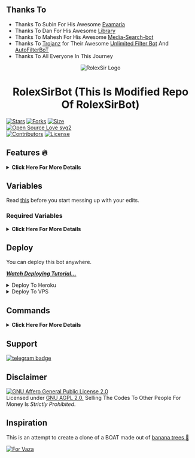 ## Thanks To

- Thanks To Subin For His Awesome [Evamaria](https://github.com/EvamariaTG/EvaMaria)
 - Thanks To Dan For His Awesome [Library](https://github.com/pyrogram/pyrogram)
 - Thanks To Mahesh For His Awesome [Media-Search-bot](https://github.com/Mahesh0253/Media-Search-bot)
 - Thanks To [Trojanz](https://github.com/trojanzhex) for Their Awesome [Unlimited Filter Bot](https://github.com/TroJanzHEX/Unlimited-Filter-Bot) And [AutoFilterBoT](https://github.com/trojanzhex/auto-filter-bot)
 - Thanks To All Everyone In This Journey

<p align="center">
  <img src="assets/rolex.jpg" alt="RolexSir Logo">
</p>
<h1 align="center">
  <b>RolexSirBot (This Is Modified Repo Of RolexSirBot)</b>
</h1>


[![Stars](https://img.shields.io/github/stars/Tamilgram/RolexSir?style=flat-square&color=yellow)](https://github.com/Tamilgram/RolexSir/stargazers)
[![Forks](https://img.shields.io/github/forks/Tamilgram/RolexSir?style=flat-square&color=orange)](https://github.com/Tamilgram/RolexSir/fork)
[![Size](https://img.shields.io/github/repo-size/Tamilgram/RolexSir?style=flat-square&color=green)](https://github.com/Tamilgram/RolexSir/)   
[![Open Source Love svg2](https://badges.frapsoft.com/os/v2/open-source.svg?v=103)](https://github.com/Tamilgram/RolexSir)   
[![Contributors](https://img.shields.io/github/contributors/Tamilgram/RolexSir?style=flat-square&color=green)](https://github.com/Tamilgram/RolexSir/graphs/contributors)
[![License](https://img.shields.io/badge/License-AGPL-blue)](https://github.com/Tamilgram/RolexSir/blob/main/LICENSE)


## Features 🔥
<details>
  <summary><b>Click Here For More Details</b></summary>
  
<p>

* Url Shortner
* Url Shortner On/Off
* Custom Welcome Message
* Auto Filter
* Manual Filter
* IMDB
* Admin Commands
* Broadcast
* Index
* IMDB search
* Inline Search
* Random pics
* ids and User info 
* Stats, Users, Chats, Ban, Unban, Leave, Disable, Channel
* Spelling Check Feature
* File Store
  
</p>
</details>

## Variables

Read [this](https://raw.githubusercontent.com/Tamilgram/RolexSir/main/Demo/2.txt) before you start messing up with your edits.

### Required Variables
<details>
<summary><b>Click Here For More Details</b></summary>

<p>
  
* `BOT_TOKEN`: Create a bot using [@BotFather](https://telegram.dog/BotFather), and get the Telegram API token.
* `API_ID`: Get this value from [telegram.org](https://my.telegram.org/apps)
* `API_HASH`: Get this value from [telegram.org](https://my.telegram.org/apps)
* `CHANNELS`: Username or ID of channel or group. Separate multiple IDs by space
* `ADMINS`: Username or ID of Admin. Separate multiple Admins by space
* `DATABASE_URI`: [mongoDB](https://www.mongodb.com) URI. Get this value from [mongoDB](https://www.mongodb.com). For more help watch this [video](https://youtu.be/1G1XwEOnxxo)
* `DATABASE_NAME`: Name of the database in [mongoDB](https://www.mongodb.com). For more help watch this [video](https://youtu.be/1G1XwEOnxxo)
* `LOG_CHANNEL` : A channel to log the activities of bot. Make sure bot is an admin in the channel.
### Optional Variables
* `PICS`: Telegraph links of images to show in start message.( Multiple images can be used separated by space )
* `FILE_STORE_CHANNEL`: Channel from were file store links of posts should be made.Separate multiple IDs by space
* Check [info.py](https://github.com/EvamariaTG/evamaria/blob/master/info.py) for more

  </p>
  </details>
## Deploy
You can deploy this bot anywhere.

<i>**[Watch Deploying Tutorial...](https://youtu.be/1G1XwEOnxxo)**</i>

<details><summary>Deploy To Heroku</summary>
<p>
<br>
<a href="https://telegram.dog/XTZ_HerokuBot?start=RXZhbWFyaWFURy9FdmFNYXJpYSBtYXN0ZXI">
  <img src="https://www.herokucdn.com/deploy/button.svg" alt="Deploy">
</a>
</p>
</details>

<details><summary>Deploy To VPS</summary>
<p>
<pre>
git clone https://github.com/EvamariaTG/evamaria
# Install Packages
pip3 install -U -r requirements.txt
Edit info.py with variables as given below then run bot
python3 bot.py
</pre>
</p>
</details>


## Commands
<details>
  <summary><b>Click Here For More Details</b></summary>
  
  <pre>
start - Start The Bot
help - Get Features Of Bot
about - About The Bot & Devloper
log - to get the rescent errors
report - to get status of files in db.
filter - add manual filters
filters - view filters
connect - connect to PM.
disconnect - disconnect from PM
del - delete a filter
delall - delete all filters
deleteall - delete all index(autofilter)
delete - delete a specific file from index.
info - get user info
id - get tg ids.
imdb - fetch info from imdb.
users - to get list of my users and ids.
chats - to get list of the my chats and ids 
index  - to add files from a channel
leave  - to leave from a chat.
disable  -  do disable a chat.
enable - re-enable chat.
ban  - to ban a user.
unban  - to unban a user.
channel - to get list of total connected channels
post - Send Your Post To Subscribers
batch - to create link for multiple posts
link - to create link for one post
  </pre>
  </details>


## Support
[![telegram badge](https://img.shields.io/badge/Telegram-Channel-30302f?style=flat&logo=telegram)](https://t.me/Tamilgram_Bots)


## Disclaimer
[![GNU Affero General Public License 2.0](https://www.gnu.org/graphics/agplv3-155x51.png)](https://www.gnu.org/licenses/agpl-3.0.en.html#header)    
Licensed under [GNU AGPL 2.0.](https://github.com/EvamariaTG/evamaria/blob/master/LICENSE)
Selling The Codes To Other People For Money Is *Strictly Prohibited*.

## Inspiration
This is an attempt to create a clone of a BOAT made out of [banana trees 🌳](https://telegram.dog/GetTGLink/4187)

[![For Vaza](https://telegra.ph/file/e743b0c8a04252774bac2.jpg)](https://telegra.ph/file/98342dc186fd7484cba91.mp4 "Oru Kootam Vazhakalk samarpikkunnu")
